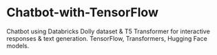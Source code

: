 # Chatbot-with-TensorFlow
Chatbot using Databricks Dolly dataset &amp; T5 Transformer for interactive responses &amp; text generation. TensorFlow, Transformers, Hugging Face models.
